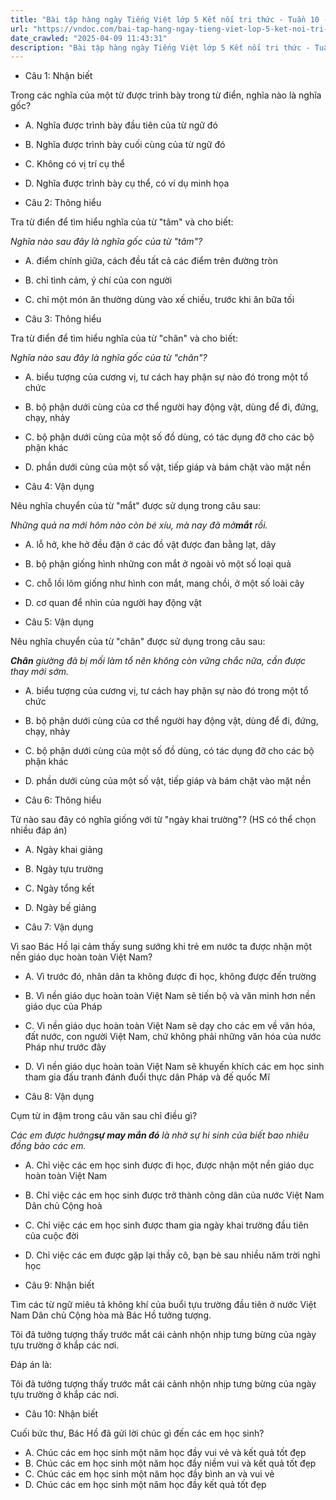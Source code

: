 ```yaml
---
title: "Bài tập hàng ngày Tiếng Việt lớp 5 Kết nối tri thức - Tuần 10 - Thứ 3 gồm các câu hỏi tổng hợp nội dung Đọc hiểu văn bản và Luyện từ và câu được học ở Tuần 10 trong chương trình Tiếng Việt lớp 5 Tập 1 Kết nối tri thức."
url: "https://vndoc.com/bai-tap-hang-ngay-tieng-viet-lop-5-ket-noi-tri-thuc-tuan-10-thu-3-331243"
date_crawled: "2025-04-09 11:43:31"
description: "Bài tập hàng ngày Tiếng Việt lớp 5 Kết nối tri thức - Tuần 10 - Thứ 3 gồm các câu hỏi tổng hợp nội dung Đọc hiểu văn bản và Luyện từ và câu được học ở Tuần 10 trong chương trình Tiếng Việt lớp 5 Tập 1 Kết nối tri thức."
---
```


* Câu 1:  Nhận biết

Trong các nghĩa của một từ được trình bày trong từ điển, nghĩa nào là nghĩa gốc?

  * A. Nghĩa được trình bày đầu tiên của từ ngữ đó 
  * B. Nghĩa được trình bày cuối cùng của từ ngữ đó 
  * C. Không có vị trí cụ thể 
  * D. Nghĩa được trình bày cụ thể, có ví dụ minh họa 



* Câu 2:  Thông hiểu

Tra từ điển để tìm hiểu nghĩa của từ "tâm" và cho biết:

_Nghĩa nào sau đây là nghĩa gốc của từ "tâm"?_

  * A. điểm chính giữa, cách đều tất cả các điểm trên đường tròn 
  * B. chỉ tình cảm, ý chí của con người 
  * C. chỉ một món ăn thường dùng vào xế chiều, trước khi ăn bữa tối 



* Câu 3:  Thông hiểu

Tra từ điển để tìm hiểu nghĩa của từ "chân" và cho biết:

_Nghĩa nào sau đây là nghĩa gốc của từ "chân"?_

  * A. biểu tượng của cương vị, tư cách hay phận sự nào đó trong một tổ chức 
  * B. bộ phận dưới cùng của cơ thể người hay động vật, dùng để đi, đứng, chạy, nhảy 
  * C. bộ phận dưới cùng của một số đồ dùng, có tác dụng đỡ cho các bộ phận khác 
  * D. phần dưới cùng của một số vật, tiếp giáp và bám chặt vào mặt nền 



* Câu 4:  Vận dụng

Nêu nghĩa chuyển của từ "mắt" được sử dụng trong câu sau:

_Những quả na mới hôm nào còn bé xíu, mà nay đã mở**mắt** rồi._

  * A. lỗ hở, khe hở đều đặn ở các đồ vật được đan bằng lạt, dây 
  * B. bộ phận giống hình những con mắt ở ngoài vỏ một số loại quả 
  * C. chỗ lồi lõm giống như hình con mắt, mang chồi, ở một số loài cây 
  * D. cơ quan để nhìn của người hay động vật 



* Câu 5:  Vận dụng

Nêu nghĩa chuyển của từ "chân" được sử dụng trong câu sau:

_**Chân** giường đã bị mối làm tổ nên không còn vững chắc nữa, cần được thay mới sớm._

  * A. biểu tượng của cương vị, tư cách hay phận sự nào đó trong một tổ chức 
  * B. bộ phận dưới cùng của cơ thể người hay động vật, dùng để đi, đứng, chạy, nhảy 
  * C. bộ phận dưới cùng của một số đồ dùng, có tác dụng đỡ cho các bộ phận khác 
  * D. phần dưới cùng của một số vật, tiếp giáp và bám chặt vào mặt nền 



* Câu 6:  Thông hiểu

Từ nào sau đây có nghĩa giống với từ "ngày khai trường"? (HS có thể chọn nhiều đáp án)

  * A. Ngày khai giảng 
  * B. Ngày tựu trường 
  * C. Ngày tổng kết 
  * D. Ngày bế giảng 



* Câu 7:  Vận dụng

Vì sao Bác Hồ lại cảm thấy sung sướng khi trẻ em nước ta được nhận một nền giáo dục hoàn toàn Việt Nam?

  * A. Vì trước đó, nhân dân ta không được đi học, không được đến trường 
  * B. Vì nền giáo dục hoàn toàn Việt Nam sẽ tiến bộ và văn minh hơn nền giáo dục của Pháp 
  * C. Vì nền giáo dục hoàn toàn Việt Nam sẽ dạy cho các em về văn hóa, đất nước, con người Việt Nam, chứ không phải những văn hóa của nước Pháp như trước đây 
  * D. Vì nền giáo dục hoàn toàn Việt Nam sẽ khuyến khích các em học sinh tham gia đấu tranh đánh đuổi thực dân Pháp và đế quốc Mĩ 



* Câu 8:  Vận dụng

Cụm từ in đậm trong câu văn sau chỉ điều gì?

_Các em được hưởng**sự may mắn đó** là nhờ sự hi sinh của biết bao nhiêu đồng bào các em._

  * A. Chỉ việc các em học sinh được đi học, được nhận một nền giáo dục hoàn toàn Việt Nam 
  * B. Chỉ việc các em học sinh được trở thành công dân của nước Việt Nam Dân chủ Cộng hoà 
  * C. Chỉ việc các em học sinh được tham gia ngày khai trường đầu tiên của cuộc đời 
  * D. Chỉ việc các em được gặp lại thầy cô, bạn bè sau nhiều năm trời nghỉ học 



* Câu 9:  Nhận biết

Tìm các từ ngữ miêu tả không khí của buổi tựu trường đầu tiên ở nước Việt Nam Dân chủ Cộng hòa mà Bác Hồ tưởng tượng.

Tôi đã tưởng tượng thấy trước mắt cái cảnh nhộn nhịp tưng bừng của ngày tựu trường ở khắp các nơi.

Đáp án là:

Tôi đã tưởng tượng thấy trước mắt cái cảnh nhộn nhịp tưng bừng của ngày tựu trường ở khắp các nơi.

* Câu 10:  Nhận biết

Cuối bức thư, Bác Hồ đã gửi lời chúc gì đến các em học sinh?

  * A. Chúc các em học sinh một năm học đầy vui vẻ và kết quả tốt đẹp 
  * B. Chúc các em học sinh một năm học đầy niềm vui và kết quả tốt đẹp 
  * C. Chúc các em học sinh một năm học đầy bình an và vui vẻ 
  * D. Chúc các em học sinh một năm học đầy kết quả tốt đẹp 


